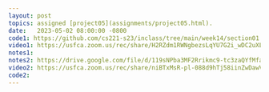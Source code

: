 ```yaml
---
layout: post
topics: assigned [project05](assignments/project05.html). 
date:   2023-05-02 08:00:00 -0800
code1: https://github.com/cs221-s23/inclass/tree/main/week14/section01
video1: https://usfca.zoom.us/rec/share/H2RZdm1RWNgbezsLqYU7G2i_wDC2uXLXjr8oowtzbXEIXuzEgPrJGLqIoR_Klwoy.n4C2SOzq3SAqUrEI
notes1: 
notes2: https://drive.google.com/file/d/119sNPba3MF2Rrikmc9-tc3zaQYfMfaBg/view?usp=share_link
video2: https://usfca.zoom.us/rec/share/niBTxMsR-pl-088d9hTj58iinZwDawV5ADOpshxDuiR1QFC4PN2op59gajOTgySo.lPlsQJ6oDFrOyCiW
code2:  
---
```

